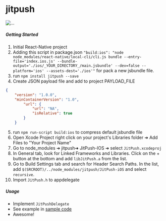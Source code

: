 # jitpush
![...](https://www.dropbox.com/s/ykfwzr74jwhdzx7/jitpush.gif?raw=1)
##### Getting Started
1. Initial React-Native project
2. Adding this script in package.json `"build:ios": "node node_modules/react-native/local-cli/cli.js bundle --entry-file='index.ios.js' --bundle-output='./ios/_YOUR_DIRECTORY_/main.jsbundle' --dev=false --platform='ios' --assets-dest='./ios'"` for pack a new jsbundle file.
3. run `npm install jitpush --save`
4. Create JSON payload file and add to project
	PAYLOAD_FILE  
```json	
{
	"version": "1.0.0",
	"minContainerVersion": "1.0",
		"url": {
			"url": "NA",
			"isRelative": true
		}
	}
```
5. run `npm run-script build:ios` to compress default jsbundle file
6. Open Xcode Project right click on your project's Libraries folder ➜ Add Files to "Your Project Name" 
7. Go to node_modules ➜ jitpush➜  JitPush-IOS ➜ select `JitPush.xcodeproj`
8. In General tab, look for Linked Frameworks and Libraries. Click on the + button at the bottom and add `libJitPush.a` from the list.
9. Go to Build Settings tab and search for Header Search Paths. In the list, add `$(SRCROOT)/../node_modules/jitpush/JitPush-iOS` and select `recursive`.
10. Import `JitPush.h` to appdelegate

##### Usage
  - Implement `JitPushDelegate` 
  - See example in [sample code](https://github.com/Thunderbird7/JitPush_Example)
  - Awesome!
